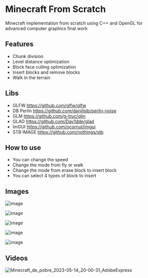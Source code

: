 # Minecraft From Scratch
Minecraft implementation from scratch using C++ and OpenGL for advanced computer graphics final work

## Features

- Chunk division
- Level distance optimization
- Block face culling optimization
- Insert blocks and remove blocks
- Walk in the terrain

## Libs

- GLFW https://github.com/glfw/glfw
- DB Perlin https://github.com/daniilsjb/perlin-noise
- GLM https://github.com/g-truc/glm
- GLAD https://github.com/Dav1dde/glad
- ImGUI https://github.com/ocornut/imgui
- STB IMAGE https://github.com/nothings/stb

## How to use

- You can change the speed
- Change the mode from fly or walk
- Change the mode from erase block to insert block
- You can select 4 types of block to insert

## Images

![image](https://github.com/RodrigoPAml/MinecraftFromScratch/assets/41243039/3a494b12-9efa-416c-8b8e-f54ccd177534)

![image](https://github.com/RodrigoPAml/MinecraftFromScratch/assets/41243039/13497e5e-3c24-4521-ac30-e5465fca9d99)

![image](https://github.com/RodrigoPAml/MinecraftFromScratch/assets/41243039/2b9a911a-8ca1-4413-8ded-ab268cece175)

![image](https://github.com/RodrigoPAml/MinecraftFromScratch/assets/41243039/1493d2ff-4565-46e6-a996-7f6f631ad2c9)

![image](https://github.com/RodrigoPAml/MinecraftFromScratch/assets/41243039/c2c0d13a-424a-429c-9ba3-baf80907a5b3)

## Videos

![Minecraft_de_pobre_2023-05-14_20-00-31_AdobeExpress](https://github.com/RodrigoPAml/MinecraftFromScratch/assets/41243039/89ae7183-fc0f-45a0-a950-f2ff03839081)
